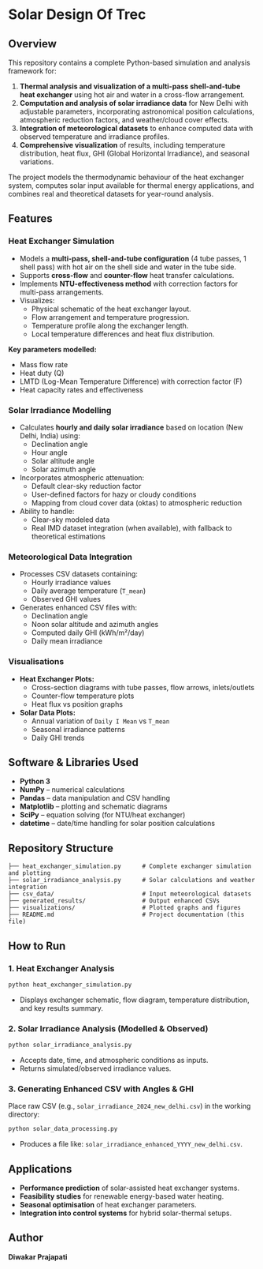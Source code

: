 # Solar Design Of Trec

## Overview
This repository contains a complete Python-based simulation and analysis framework for:

1. **Thermal analysis and visualization of a multi-pass shell-and-tube heat exchanger** using hot air and water in a cross-flow arrangement.
2. **Computation and analysis of solar irradiance data** for New Delhi with adjustable parameters, incorporating astronomical position calculations, atmospheric reduction factors, and weather/cloud cover effects.
3. **Integration of meteorological datasets** to enhance computed data with observed temperature and irradiance profiles.
4. **Comprehensive visualization** of results, including temperature distribution, heat flux, GHI (Global Horizontal Irradiance), and seasonal variations.

The project models the thermodynamic behaviour of the heat exchanger system, computes solar input available for thermal energy applications, and combines real and theoretical datasets for year-round analysis.

## Features

### **Heat Exchanger Simulation**
- Models a **multi-pass, shell-and-tube configuration** (4 tube passes, 1 shell pass) with hot air on the shell side and water in the tube side.
- Supports **cross-flow** and **counter-flow** heat transfer calculations.
- Implements **NTU-effectiveness method** with correction factors for multi-pass arrangements.
- Visualizes:
  - Physical schematic of the heat exchanger layout.
  - Flow arrangement and temperature progression.
  - Temperature profile along the exchanger length.
  - Local temperature differences and heat flux distribution.

**Key parameters modelled:**
- Mass flow rate
- Heat duty (Q)
- LMTD (Log-Mean Temperature Difference) with correction factor (F)
- Heat capacity rates and effectiveness

### **Solar Irradiance Modelling**
- Calculates **hourly and daily solar irradiance** based on location (New Delhi, India) using:
  - Declination angle
  - Hour angle
  - Solar altitude angle
  - Solar azimuth angle  
- Incorporates atmospheric attenuation:
  - Default clear-sky reduction factor
  - User-defined factors for hazy or cloudy conditions
  - Mapping from cloud cover data (oktas) to atmospheric reduction
- Ability to handle:
  - Clear-sky modeled data
  - Real IMD dataset integration (when available), with fallback to theoretical estimations

### **Meteorological Data Integration**
- Processes CSV datasets containing:
  - Hourly irradiance values
  - Daily average temperature (`T_mean`)
  - Observed GHI values
- Generates enhanced CSV files with:
  - Declination angle
  - Noon solar altitude and azimuth angles
  - Computed daily GHI (kWh/m²/day)
  - Daily mean irradiance

### **Visualisations**
- **Heat Exchanger Plots:**
  - Cross-section diagrams with tube passes, flow arrows, inlets/outlets
  - Counter-flow temperature plots
  - Heat flux vs position graphs
- **Solar Data Plots:**
  - Annual variation of `Daily I Mean` vs `T_mean`
  - Seasonal irradiance patterns
  - Daily GHI trends

## Software & Libraries Used
- **Python 3**
- **NumPy** – numerical calculations
- **Pandas** – data manipulation and CSV handling
- **Matplotlib** – plotting and schematic diagrams
- **SciPy** – equation solving (for NTU/heat exchanger)
- **datetime** – date/time handling for solar position calculations

## Repository Structure
```
├── heat_exchanger_simulation.py      # Complete exchanger simulation and plotting
├── solar_irradiance_analysis.py      # Solar calculations and weather integration
├── csv_data/                         # Input meteorological datasets
├── generated_results/                # Output enhanced CSVs
├── visualizations/                   # Plotted graphs and figures
├── README.md                         # Project documentation (this file)
```

## How to Run

### **1. Heat Exchanger Analysis**
```bash
python heat_exchanger_simulation.py
```
- Displays exchanger schematic, flow diagram, temperature distribution, and key results summary.

### **2. Solar Irradiance Analysis (Modelled & Observed)**
```bash
python solar_irradiance_analysis.py
```
- Accepts date, time, and atmospheric conditions as inputs.
- Returns simulated/observed irradiance values.

### **3. Generating Enhanced CSV with Angles & GHI**
Place raw CSV (e.g., `solar_irradiance_2024_new_delhi.csv`) in the working directory:
```bash
python solar_data_processing.py
```
- Produces a file like: `solar_irradiance_enhanced_YYYY_new_delhi.csv`.

## Applications
- **Performance prediction** of solar-assisted heat exchanger systems.
- **Feasibility studies** for renewable energy-based water heating.
- **Seasonal optimisation** of heat exchanger parameters.
- **Integration into control systems** for hybrid solar-thermal setups.

## Author
**Diwakar Prajapati**    
